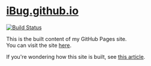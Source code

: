 # [iBug.github.io][site]

[![Build Status](https://travis-ci.org/iBug/iBug-source.svg?branch=master)](https://travis-ci.org/iBug/iBug-source)

This is the built content of my GitHub Pages site.  
You can visit the site [here][site].  

If you're wondering how this site is built, see [this article][1].

  [site]: https://ibug.github.io/
  [1]: https://ibug.github.io/p/4
